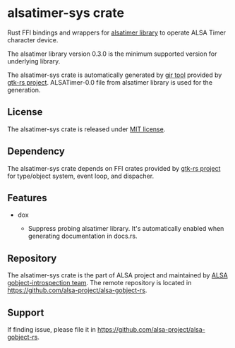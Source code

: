 # alsatimer-sys crate

Rust FFI bindings and wrappers for [alsatimer library](https://github.com/alsa-project/alsa-gobject) to
operate ALSA Timer character device.

The alsatimer library version 0.3.0 is the minimum supported version for underlying library.

The alsatimer-sys crate is automatically generated by [gir tool](https://gtk-rs.org/gir/book/) provided
by [gtk-rs project](https://gtk-rs.org/). ALSATimer-0.0 file from alsatimer library is used for the
generation.

## License

The alsatimer-sys crate is released under [MIT license](https://spdx.org/licenses/MIT.html).

## Dependency

The alsatimer-sys crate depends on FFI crates provided by [gtk-rs project](https://gtk-rs.org/) for
type/object system, event loop, and dispacher.

## Features

* dox

   * Suppress probing alsatimer library. It's automatically enabled when generating documentation
     in docs.rs.

## Repository

The alsatimer-sys crate is the part of ALSA project and maintained by
[ALSA gobject-introspection team](https://alsa-project.github.io/gobject-introspection-docs/).
The remote repository is located in <https://github.com/alsa-project/alsa-gobject-rs>.

## Support

If finding issue, please file it in <https://github.com/alsa-project/alsa-gobject-rs>.
